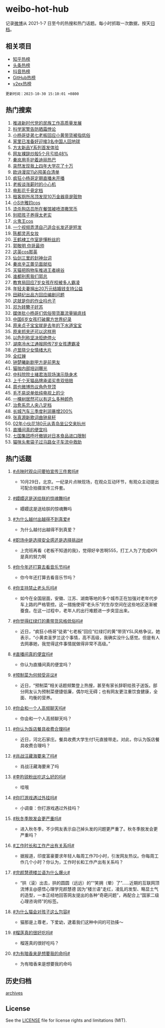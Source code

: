 # weibo-hot-hub

记录[微博](https://www.weibo.com)从 2021-1-7 日至今的热搜和热门话题。每小时抓取一次数据，按天[归档](archives)。

## 相关项目

- [知乎热榜](https://github.com/lonnyzhang423/zhihu-hot-hub)
- [头条热榜](https://github.com/lonnyzhang423/toutiao-hot-hub)
- [抖音热榜](https://github.com/lonnyzhang423/douyin-hot-hub)
- [GitHub热榜](https://github.com/lonnyzhang423/github-hot-hub)
- [v2ex热榜](https://github.com/lonnyzhang423/v2ex-hot-hub)


`更新时间：2023-10-30 15:10:01 +0800`

## 热门搜索

1. [推进新时代党的民族工作高质量发展](https://m.weibo.cn/search?containerid=100103type%3D1%26t%3D10%26q%3D%23%E6%8E%A8%E8%BF%9B%E6%96%B0%E6%97%B6%E4%BB%A3%E5%85%9A%E7%9A%84%E6%B0%91%E6%97%8F%E5%B7%A5%E4%BD%9C%E9%AB%98%E8%B4%A8%E9%87%8F%E5%8F%91%E5%B1%95%23&stream_entry_id=51&isnewpage=1&extparam=seat%3D1%26q%3D%2523%25E6%258E%25A8%25E8%25BF%259B%25E6%2596%25B0%25E6%2597%25B6%25E4%25BB%25A3%25E5%2585%259A%25E7%259A%2584%25E6%25B0%2591%25E6%2597%258F%25E5%25B7%25A5%25E4%25BD%259C%25E9%25AB%2598%25E8%25B4%25A8%25E9%2587%258F%25E5%258F%2591%25E5%25B1%2595%2523%26cate%3D10103%26pos%3D0%26dgr%3D0%26stream_entry_id%3D51%26c_type%3D51%26filter_type%3Drealtimehot%26display_time%3D1698649799%26pre_seqid%3D1698649799010021763219)
1. [科学家警告防晒霜悖论](https://m.weibo.cn/search?containerid=100103type%3D1%26t%3D10%26q%3D%23%E7%A7%91%E5%AD%A6%E5%AE%B6%E8%AD%A6%E5%91%8A%E9%98%B2%E6%99%92%E9%9C%9C%E6%82%96%E8%AE%BA%23&stream_entry_id=31&isnewpage=1&extparam=seat%3D1%26q%3D%2523%25E7%25A7%2591%25E5%25AD%25A6%25E5%25AE%25B6%25E8%25AD%25A6%25E5%2591%258A%25E9%2598%25B2%25E6%2599%2592%25E9%259C%259C%25E6%2582%2596%25E8%25AE%25BA%2523%26dgr%3D0%26pos%3D0%26stream_entry_id%3D31%26c_type%3D31%26flag%3D1%26band_rank%3D1%26cate%3D5001%26filter_type%3Drealtimehot%26lcate%3D5001%26realpos%3D1%26display_time%3D1698649799%26pre_seqid%3D1698649799010021763219)
1. [小杨哥徒弟七老板回应小黄带货被指低俗](https://m.weibo.cn/search?containerid=100103type%3D1%26t%3D10%26q%3D%23%E5%B0%8F%E6%9D%A8%E5%93%A5%E5%BE%92%E5%BC%9F%E4%B8%83%E8%80%81%E6%9D%BF%E5%9B%9E%E5%BA%94%E5%B0%8F%E9%BB%84%E5%B8%A6%E8%B4%A7%E8%A2%AB%E6%8C%87%E4%BD%8E%E4%BF%97%23&stream_entry_id=31&isnewpage=1&extparam=seat%3D1%26q%3D%2523%25E5%25B0%258F%25E6%259D%25A8%25E5%2593%25A5%25E5%25BE%2592%25E5%25BC%259F%25E4%25B8%2583%25E8%2580%2581%25E6%259D%25BF%25E5%259B%259E%25E5%25BA%2594%25E5%25B0%258F%25E9%25BB%2584%25E5%25B8%25A6%25E8%25B4%25A7%25E8%25A2%25AB%25E6%258C%2587%25E4%25BD%258E%25E4%25BF%2597%2523%26dgr%3D0%26pos%3D1%26stream_entry_id%3D31%26c_type%3D31%26flag%3D2%26band_rank%3D2%26cate%3D5001%26filter_type%3Drealtimehot%26lcate%3D5001%26realpos%3D2%26display_time%3D1698649799%26pre_seqid%3D1698649799010021763219)
1. [家里已准备好迎接3名中国人回地球](https://m.weibo.cn/search?containerid=100103type%3D1%26t%3D10%26q%3D%23%E5%AE%B6%E9%87%8C%E5%B7%B2%E5%87%86%E5%A4%87%E5%A5%BD%E8%BF%8E%E6%8E%A53%E5%90%8D%E4%B8%AD%E5%9B%BD%E4%BA%BA%E5%9B%9E%E5%9C%B0%E7%90%83%23&stream_entry_id=31&isnewpage=1&extparam=seat%3D1%26q%3D%2523%25E5%25AE%25B6%25E9%2587%258C%25E5%25B7%25B2%25E5%2587%2586%25E5%25A4%2587%25E5%25A5%25BD%25E8%25BF%258E%25E6%258E%25A53%25E5%2590%258D%25E4%25B8%25AD%25E5%259B%25BD%25E4%25BA%25BA%25E5%259B%259E%25E5%259C%25B0%25E7%2590%2583%2523%26dgr%3D0%26pos%3D2%26stream_entry_id%3D31%26c_type%3D31%26flag%3D0%26band_rank%3D3%26cate%3D5001%26filter_type%3Drealtimehot%26lcate%3D5001%26realpos%3D3%26display_time%3D1698649799%26pre_seqid%3D1698649799010021763219)
1. [方太新品Y系列首发体验](https://m.weibo.cn/search?containerid=100103type%3D1%26t%3D10%26q%3D%23%E6%96%B9%E5%A4%AA%E6%96%B0%E5%93%81Y%E7%B3%BB%E5%88%97%E9%A6%96%E5%8F%91%E4%BD%93%E9%AA%8C%23&stream_entry_id=31&isnewpage=1&extparam=seat%3D1%26q%3D%2523%25E6%2596%25B9%25E5%25A4%25AA%25E6%2596%25B0%25E5%2593%2581Y%25E7%25B3%25BB%25E5%2588%2597%25E9%25A6%2596%25E5%258F%2591%25E4%25BD%2593%25E9%25AA%258C%2523%26topic_ad%3D1%26pos%3D3%26adid%3D209716%26stream_entry_id%3D31%26c_type%3D31%26band_rank%3D4%26cate%3D5001%26filter_type%3Drealtimehot%26lcate%3D5001%26dgr%3D0%26is_ad_pos%3D1%26display_time%3D1698649799%26pre_seqid%3D1698649799010021763219)
1. [网友裸辞炒股5个月亏损48%](https://m.weibo.cn/search?containerid=100103type%3D1%26t%3D10%26q%3D%23%E7%BD%91%E5%8F%8B%E8%A3%B8%E8%BE%9E%E7%82%92%E8%82%A15%E4%B8%AA%E6%9C%88%E4%BA%8F%E6%8D%9F48%25%23&stream_entry_id=31&isnewpage=1&extparam=seat%3D1%26q%3D%2523%25E7%25BD%2591%25E5%258F%258B%25E8%25A3%25B8%25E8%25BE%259E%25E7%2582%2592%25E8%2582%25A15%25E4%25B8%25AA%25E6%259C%2588%25E4%25BA%258F%25E6%258D%259F48%2525%2523%26dgr%3D0%26pos%3D4%26stream_entry_id%3D31%26c_type%3D31%26flag%3D1%26band_rank%3D4%26cate%3D5001%26filter_type%3Drealtimehot%26lcate%3D5001%26realpos%3D4%26display_time%3D1698649799%26pre_seqid%3D1698649799010021763219)
1. [秦岚用手护着迪丽热巴](https://m.weibo.cn/search?containerid=100103type%3D1%26t%3D10%26q%3D%23%E7%A7%A6%E5%B2%9A%E7%94%A8%E6%89%8B%E6%8A%A4%E7%9D%80%E8%BF%AA%E4%B8%BD%E7%83%AD%E5%B7%B4%23&stream_entry_id=31&isnewpage=1&extparam=seat%3D1%26q%3D%2523%25E7%25A7%25A6%25E5%25B2%259A%25E7%2594%25A8%25E6%2589%258B%25E6%258A%25A4%25E7%259D%2580%25E8%25BF%25AA%25E4%25B8%25BD%25E7%2583%25AD%25E5%25B7%25B4%2523%26dgr%3D0%26pos%3D5%26stream_entry_id%3D31%26c_type%3D31%26flag%3D1%26band_rank%3D5%26cate%3D5001%26filter_type%3Drealtimehot%26lcate%3D5001%26realpos%3D5%26display_time%3D1698649799%26pre_seqid%3D1698649799010021763219)
1. [突然发现我上四年大学花了十万](https://m.weibo.cn/search?containerid=100103type%3D1%26t%3D10%26q%3D%23%E7%AA%81%E7%84%B6%E5%8F%91%E7%8E%B0%E6%88%91%E4%B8%8A%E5%9B%9B%E5%B9%B4%E5%A4%A7%E5%AD%A6%E8%8A%B1%E4%BA%86%E5%8D%81%E4%B8%87%23&stream_entry_id=31&isnewpage=1&extparam=seat%3D1%26q%3D%2523%25E7%25AA%2581%25E7%2584%25B6%25E5%258F%2591%25E7%258E%25B0%25E6%2588%2591%25E4%25B8%258A%25E5%259B%259B%25E5%25B9%25B4%25E5%25A4%25A7%25E5%25AD%25A6%25E8%258A%25B1%25E4%25BA%2586%25E5%258D%2581%25E4%25B8%2587%2523%26dgr%3D0%26pos%3D6%26stream_entry_id%3D31%26c_type%3D31%26flag%3D1%26band_rank%3D6%26cate%3D5001%26filter_type%3Drealtimehot%26lcate%3D5001%26realpos%3D6%26display_time%3D1698649799%26pre_seqid%3D1698649799010021763219)
1. [欧诗漫双11必囤美白清单](https://m.weibo.cn/search?containerid=100103type%3D1%26t%3D10%26q%3D%23%E6%AC%A7%E8%AF%97%E6%BC%AB%E5%8F%8C11%E5%BF%85%E5%9B%A4%E7%BE%8E%E7%99%BD%E6%B8%85%E5%8D%95%23&stream_entry_id=31&isnewpage=1&extparam=seat%3D1%26q%3D%2523%25E6%25AC%25A7%25E8%25AF%2597%25E6%25BC%25AB%25E5%258F%258C11%25E5%25BF%2585%25E5%259B%25A4%25E7%25BE%258E%25E7%2599%25BD%25E6%25B8%2585%25E5%258D%2595%2523%26topic_ad%3D1%26pos%3D7%26adid%3D209692%26stream_entry_id%3D31%26c_type%3D31%26band_rank%3D7%26cate%3D5001%26filter_type%3Drealtimehot%26lcate%3D5001%26dgr%3D0%26is_ad_pos%3D1%26display_time%3D1698649799%26pre_seqid%3D1698649799010021763219)
1. [疯狂小杨哥定期直播未开播](https://m.weibo.cn/search?containerid=100103type%3D1%26t%3D10%26q%3D%23%E7%96%AF%E7%8B%82%E5%B0%8F%E6%9D%A8%E5%93%A5%E5%AE%9A%E6%9C%9F%E7%9B%B4%E6%92%AD%E6%9C%AA%E5%BC%80%E6%92%AD%23&stream_entry_id=31&isnewpage=1&extparam=seat%3D1%26q%3D%2523%25E7%2596%25AF%25E7%258B%2582%25E5%25B0%258F%25E6%259D%25A8%25E5%2593%25A5%25E5%25AE%259A%25E6%259C%259F%25E7%259B%25B4%25E6%2592%25AD%25E6%259C%25AA%25E5%25BC%2580%25E6%2592%25AD%2523%26dgr%3D0%26pos%3D8%26stream_entry_id%3D31%26c_type%3D31%26flag%3D1%26band_rank%3D7%26cate%3D5001%26filter_type%3Drealtimehot%26lcate%3D5001%26realpos%3D7%26display_time%3D1698649799%26pre_seqid%3D1698649799010021763219)
1. [老板谈涨薪时的小心机](https://m.weibo.cn/search?containerid=100103type%3D1%26t%3D10%26q%3D%23%E8%80%81%E6%9D%BF%E8%B0%88%E6%B6%A8%E8%96%AA%E6%97%B6%E7%9A%84%E5%B0%8F%E5%BF%83%E6%9C%BA%23&stream_entry_id=31&isnewpage=1&extparam=seat%3D1%26q%3D%2523%25E8%2580%2581%25E6%259D%25BF%25E8%25B0%2588%25E6%25B6%25A8%25E8%2596%25AA%25E6%2597%25B6%25E7%259A%2584%25E5%25B0%258F%25E5%25BF%2583%25E6%259C%25BA%2523%26dgr%3D0%26pos%3D9%26stream_entry_id%3D31%26c_type%3D31%26flag%3D1%26band_rank%3D8%26cate%3D5001%26filter_type%3Drealtimehot%26lcate%3D5001%26realpos%3D8%26display_time%3D1698649799%26pre_seqid%3D1698649799010021763219)
1. [电影花千骨定档](https://m.weibo.cn/search?containerid=100103type%3D1%26t%3D10%26q%3D%23%E7%94%B5%E5%BD%B1%E8%8A%B1%E5%8D%83%E9%AA%A8%E5%AE%9A%E6%A1%A3%23&stream_entry_id=31&isnewpage=1&extparam=seat%3D1%26q%3D%2523%25E7%2594%25B5%25E5%25BD%25B1%25E8%258A%25B1%25E5%258D%2583%25E9%25AA%25A8%25E5%25AE%259A%25E6%25A1%25A3%2523%26dgr%3D0%26pos%3D10%26stream_entry_id%3D31%26c_type%3D31%26flag%3D2%26band_rank%3D9%26cate%3D5001%26filter_type%3Drealtimehot%26lcate%3D5001%26realpos%3D9%26display_time%3D1698649799%26pre_seqid%3D1698649799010021763219)
1. [租客厕所吊顶发现10万金器竟是赃物](https://m.weibo.cn/search?containerid=100103type%3D1%26t%3D10%26q%3D%23%E7%A7%9F%E5%AE%A2%E5%8E%95%E6%89%80%E5%90%8A%E9%A1%B6%E5%8F%91%E7%8E%B010%E4%B8%87%E9%87%91%E5%99%A8%E7%AB%9F%E6%98%AF%E8%B5%83%E7%89%A9%23&stream_entry_id=31&isnewpage=1&extparam=seat%3D1%26q%3D%2523%25E7%25A7%259F%25E5%25AE%25A2%25E5%258E%2595%25E6%2589%2580%25E5%2590%258A%25E9%25A1%25B6%25E5%258F%2591%25E7%258E%25B010%25E4%25B8%2587%25E9%2587%2591%25E5%2599%25A8%25E7%25AB%259F%25E6%2598%25AF%25E8%25B5%2583%25E7%2589%25A9%2523%26dgr%3D0%26pos%3D11%26stream_entry_id%3D31%26c_type%3D31%26flag%3D0%26band_rank%3D10%26cate%3D5001%26filter_type%3Drealtimehot%26lcate%3D5001%26realpos%3D10%26display_time%3D1698649799%26pre_seqid%3D1698649799010021763219)
1. [小S许雅钧cos](https://m.weibo.cn/search?containerid=100103type%3D1%26t%3D10%26q%3D%E5%B0%8FS%E8%AE%B8%E9%9B%85%E9%92%A7cos&stream_entry_id=31&isnewpage=1&extparam=seat%3D1%26q%3D%25E5%25B0%258FS%25E8%25AE%25B8%25E9%259B%2585%25E9%2592%25A7cos%26dgr%3D0%26pos%3D12%26stream_entry_id%3D31%26c_type%3D31%26flag%3D1%26band_rank%3D11%26cate%3D5001%26filter_type%3Drealtimehot%26lcate%3D5001%26realpos%3D11%26display_time%3D1698649799%26pre_seqid%3D1698649799010021763219)
1. [烫杀狗店员所在餐馆被喷漆撒冥币](https://m.weibo.cn/search?containerid=100103type%3D1%26t%3D10%26q%3D%23%E7%83%AB%E6%9D%80%E7%8B%97%E5%BA%97%E5%91%98%E6%89%80%E5%9C%A8%E9%A4%90%E9%A6%86%E8%A2%AB%E5%96%B7%E6%BC%86%E6%92%92%E5%86%A5%E5%B8%81%23&stream_entry_id=31&isnewpage=1&extparam=seat%3D1%26q%3D%2523%25E7%2583%25AB%25E6%259D%2580%25E7%258B%2597%25E5%25BA%2597%25E5%2591%2598%25E6%2589%2580%25E5%259C%25A8%25E9%25A4%2590%25E9%25A6%2586%25E8%25A2%25AB%25E5%2596%25B7%25E6%25BC%2586%25E6%2592%2592%25E5%2586%25A5%25E5%25B8%2581%2523%26dgr%3D0%26pos%3D13%26stream_entry_id%3D31%26c_type%3D31%26flag%3D1%26band_rank%3D12%26cate%3D5001%26filter_type%3Drealtimehot%26lcate%3D5001%26realpos%3D12%26display_time%3D1698649799%26pre_seqid%3D1698649799010021763219)
1. [别把孩子养得太老实](https://m.weibo.cn/search?containerid=100103type%3D1%26t%3D10%26q%3D%E5%88%AB%E6%8A%8A%E5%AD%A9%E5%AD%90%E5%85%BB%E5%BE%97%E5%A4%AA%E8%80%81%E5%AE%9E&stream_entry_id=31&isnewpage=1&extparam=seat%3D1%26q%3D%25E5%2588%25AB%25E6%258A%258A%25E5%25AD%25A9%25E5%25AD%2590%25E5%2585%25BB%25E5%25BE%2597%25E5%25A4%25AA%25E8%2580%2581%25E5%25AE%259E%26dgr%3D0%26pos%3D14%26stream_entry_id%3D31%26c_type%3D31%26flag%3D0%26band_rank%3D13%26cate%3D5001%26filter_type%3Drealtimehot%26lcate%3D5001%26realpos%3D13%26display_time%3D1698649799%26pre_seqid%3D1698649799010021763219)
1. [火鬼王cos](https://m.weibo.cn/search?containerid=100103type%3D1%26t%3D10%26q%3D%23%E7%81%AB%E9%AC%BC%E7%8E%8Bcos%23&stream_entry_id=31&isnewpage=1&extparam=seat%3D1%26q%3D%2523%25E7%2581%25AB%25E9%25AC%25BC%25E7%258E%258Bcos%2523%26dgr%3D0%26pos%3D15%26stream_entry_id%3D31%26c_type%3D31%26flag%3D1%26band_rank%3D14%26cate%3D5001%26filter_type%3Drealtimehot%26lcate%3D5001%26realpos%3D14%26display_time%3D1698649799%26pre_seqid%3D1698649799010021763219)
1. [一个视频弄清自己适合长发还是短发](https://m.weibo.cn/search?containerid=100103type%3D1%26t%3D10%26q%3D%E4%B8%80%E4%B8%AA%E8%A7%86%E9%A2%91%E5%BC%84%E6%B8%85%E8%87%AA%E5%B7%B1%E9%80%82%E5%90%88%E9%95%BF%E5%8F%91%E8%BF%98%E6%98%AF%E7%9F%AD%E5%8F%91&stream_entry_id=31&isnewpage=1&extparam=seat%3D1%26q%3D%25E4%25B8%2580%25E4%25B8%25AA%25E8%25A7%2586%25E9%25A2%2591%25E5%25BC%2584%25E6%25B8%2585%25E8%2587%25AA%25E5%25B7%25B1%25E9%2580%2582%25E5%2590%2588%25E9%2595%25BF%25E5%258F%2591%25E8%25BF%2598%25E6%2598%25AF%25E7%259F%25AD%25E5%258F%2591%26dgr%3D0%26pos%3D16%26stream_entry_id%3D31%26c_type%3D31%26flag%3D1%26band_rank%3D15%26cate%3D5001%26filter_type%3Drealtimehot%26lcate%3D5001%26realpos%3D15%26display_time%3D1698649799%26pre_seqid%3D1698649799010021763219)
1. [陈都灵恶女妆](https://m.weibo.cn/search?containerid=100103type%3D1%26t%3D10%26q%3D%23%E9%99%88%E9%83%BD%E7%81%B5%E6%81%B6%E5%A5%B3%E5%A6%86%23&stream_entry_id=31&isnewpage=1&extparam=seat%3D1%26q%3D%2523%25E9%2599%2588%25E9%2583%25BD%25E7%2581%25B5%25E6%2581%25B6%25E5%25A5%25B3%25E5%25A6%2586%2523%26dgr%3D0%26pos%3D17%26stream_entry_id%3D31%26c_type%3D31%26flag%3D1%26band_rank%3D16%26cate%3D5001%26filter_type%3Drealtimehot%26lcate%3D5001%26realpos%3D16%26display_time%3D1698649799%26pre_seqid%3D1698649799010021763219)
1. [王鹤棣工作室是懂粉丝的](https://m.weibo.cn/search?containerid=100103type%3D1%26t%3D10%26q%3D%23%E7%8E%8B%E9%B9%A4%E6%A3%A3%E5%B7%A5%E4%BD%9C%E5%AE%A4%E6%98%AF%E6%87%82%E7%B2%89%E4%B8%9D%E7%9A%84%23&stream_entry_id=31&isnewpage=1&extparam=seat%3D1%26q%3D%2523%25E7%258E%258B%25E9%25B9%25A4%25E6%25A3%25A3%25E5%25B7%25A5%25E4%25BD%259C%25E5%25AE%25A4%25E6%2598%25AF%25E6%2587%2582%25E7%25B2%2589%25E4%25B8%259D%25E7%259A%2584%2523%26dgr%3D0%26pos%3D18%26stream_entry_id%3D31%26c_type%3D31%26flag%3D1%26band_rank%3D17%26cate%3D5001%26filter_type%3Drealtimehot%26lcate%3D5001%26realpos%3D17%26display_time%3D1698649799%26pre_seqid%3D1698649799010021763219)
1. [郭敬明 你哥最帅](https://m.weibo.cn/search?containerid=100103type%3D1%26t%3D10%26q%3D%E9%83%AD%E6%95%AC%E6%98%8E+%E4%BD%A0%E5%93%A5%E6%9C%80%E5%B8%85&stream_entry_id=31&isnewpage=1&extparam=seat%3D1%26q%3D%25E9%2583%25AD%25E6%2595%25AC%25E6%2598%258E%2520%25E4%25BD%25A0%25E5%2593%25A5%25E6%259C%2580%25E5%25B8%2585%26dgr%3D0%26pos%3D19%26stream_entry_id%3D31%26c_type%3D31%26flag%3D1%26band_rank%3D18%26cate%3D5001%26filter_type%3Drealtimehot%26lcate%3D5001%26realpos%3D18%26display_time%3D1698649799%26pre_seqid%3D1698649799010021763219)
1. [这英cos那英](https://m.weibo.cn/search?containerid=100103type%3D1%26t%3D10%26q%3D%23%E8%BF%99%E8%8B%B1cos%E9%82%A3%E8%8B%B1%23&stream_entry_id=31&isnewpage=1&extparam=seat%3D1%26q%3D%2523%25E8%25BF%2599%25E8%258B%25B1cos%25E9%2582%25A3%25E8%258B%25B1%2523%26dgr%3D0%26pos%3D20%26stream_entry_id%3D31%26c_type%3D31%26flag%3D0%26band_rank%3D19%26cate%3D5001%26filter_type%3Drealtimehot%26lcate%3D5001%26realpos%3D19%26display_time%3D1698649799%26pre_seqid%3D1698649799010021763219)
1. [仙剑三里的封神台词](https://m.weibo.cn/search?containerid=100103type%3D1%26t%3D10%26q%3D%E4%BB%99%E5%89%91%E4%B8%89%E9%87%8C%E7%9A%84%E5%B0%81%E7%A5%9E%E5%8F%B0%E8%AF%8D&stream_entry_id=31&isnewpage=1&extparam=seat%3D1%26q%3D%25E4%25BB%2599%25E5%2589%2591%25E4%25B8%2589%25E9%2587%258C%25E7%259A%2584%25E5%25B0%2581%25E7%25A5%259E%25E5%258F%25B0%25E8%25AF%258D%26dgr%3D0%26pos%3D21%26stream_entry_id%3D31%26c_type%3D31%26flag%3D1%26band_rank%3D20%26cate%3D5001%26filter_type%3Drealtimehot%26lcate%3D5001%26realpos%3D20%26display_time%3D1698649799%26pre_seqid%3D1698649799010021763219)
1. [秦岚辛芷蕾见面就掐](https://m.weibo.cn/search?containerid=100103type%3D1%26t%3D10%26q%3D%23%E7%A7%A6%E5%B2%9A%E8%BE%9B%E8%8A%B7%E8%95%BE%E8%A7%81%E9%9D%A2%E5%B0%B1%E6%8E%90%23&stream_entry_id=31&isnewpage=1&extparam=seat%3D1%26q%3D%2523%25E7%25A7%25A6%25E5%25B2%259A%25E8%25BE%259B%25E8%258A%25B7%25E8%2595%25BE%25E8%25A7%2581%25E9%259D%25A2%25E5%25B0%25B1%25E6%258E%2590%2523%26dgr%3D0%26pos%3D22%26stream_entry_id%3D31%26c_type%3D31%26flag%3D1%26band_rank%3D21%26cate%3D5001%26filter_type%3Drealtimehot%26lcate%3D5001%26realpos%3D21%26display_time%3D1698649799%26pre_seqid%3D1698649799010021763219)
1. [天猫把购物车推进王者峡谷](https://m.weibo.cn/search?containerid=100103type%3D1%26t%3D10%26q%3D%23%E5%A4%A9%E7%8C%AB%E6%8A%8A%E8%B4%AD%E7%89%A9%E8%BD%A6%E6%8E%A8%E8%BF%9B%E7%8E%8B%E8%80%85%E5%B3%A1%E8%B0%B7%23&stream_entry_id=31&isnewpage=1&extparam=seat%3D1%26q%3D%2523%25E5%25A4%25A9%25E7%258C%25AB%25E6%258A%258A%25E8%25B4%25AD%25E7%2589%25A9%25E8%25BD%25A6%25E6%258E%25A8%25E8%25BF%259B%25E7%258E%258B%25E8%2580%2585%25E5%25B3%25A1%25E8%25B0%25B7%2523%26dgr%3D0%26pos%3D23%26adid%3D209725%26stream_entry_id%3D31%26c_type%3D31%26flag%3D0%26band_rank%3D22%26cate%3D5001%26filter_type%3Drealtimehot%26lcate%3D5001%26realpos%3D22%26display_time%3D1698649799%26pre_seqid%3D1698649799010021763219)
1. [谁都别惹我们郭总](https://m.weibo.cn/search?containerid=100103type%3D1%26t%3D10%26q%3D%23%E8%B0%81%E9%83%BD%E5%88%AB%E6%83%B9%E6%88%91%E4%BB%AC%E9%83%AD%E6%80%BB%23&stream_entry_id=31&isnewpage=1&extparam=seat%3D1%26q%3D%2523%25E8%25B0%2581%25E9%2583%25BD%25E5%2588%25AB%25E6%2583%25B9%25E6%2588%2591%25E4%25BB%25AC%25E9%2583%25AD%25E6%2580%25BB%2523%26dgr%3D0%26pos%3D24%26stream_entry_id%3D31%26c_type%3D31%26flag%3D1%26band_rank%3D23%26cate%3D5001%26filter_type%3Drealtimehot%26lcate%3D5001%26realpos%3D23%26display_time%3D1698649799%26pre_seqid%3D1698649799010021763219)
1. [教育局回应7岁女孩在校被多人霸凌](https://m.weibo.cn/search?containerid=100103type%3D1%26t%3D10%26q%3D%23%E6%95%99%E8%82%B2%E5%B1%80%E5%9B%9E%E5%BA%947%E5%B2%81%E5%A5%B3%E5%AD%A9%E5%9C%A8%E6%A0%A1%E8%A2%AB%E5%A4%9A%E4%BA%BA%E9%9C%B8%E5%87%8C%23&stream_entry_id=31&isnewpage=1&extparam=seat%3D1%26q%3D%2523%25E6%2595%2599%25E8%2582%25B2%25E5%25B1%2580%25E5%259B%259E%25E5%25BA%25947%25E5%25B2%2581%25E5%25A5%25B3%25E5%25AD%25A9%25E5%259C%25A8%25E6%25A0%25A1%25E8%25A2%25AB%25E5%25A4%259A%25E4%25BA%25BA%25E9%259C%25B8%25E5%2587%258C%2523%26dgr%3D0%26pos%3D25%26stream_entry_id%3D31%26c_type%3D31%26flag%3D0%26band_rank%3D24%26cate%3D5001%26filter_type%3Drealtimehot%26lcate%3D5001%26realpos%3D24%26display_time%3D1698649799%26pre_seqid%3D1698649799010021763219)
1. [年轻夫妻捐出20万元结婚钱支持公益](https://m.weibo.cn/search?containerid=100103type%3D1%26t%3D10%26q%3D%E5%B9%B4%E8%BD%BB%E5%A4%AB%E5%A6%BB%E6%8D%90%E5%87%BA20%E4%B8%87%E5%85%83%E7%BB%93%E5%A9%9A%E9%92%B1%E6%94%AF%E6%8C%81%E5%85%AC%E7%9B%8A&stream_entry_id=31&isnewpage=1&extparam=seat%3D1%26q%3D%25E5%25B9%25B4%25E8%25BD%25BB%25E5%25A4%25AB%25E5%25A6%25BB%25E6%258D%2590%25E5%2587%25BA20%25E4%25B8%2587%25E5%2585%2583%25E7%25BB%2593%25E5%25A9%259A%25E9%2592%25B1%25E6%2594%25AF%25E6%258C%2581%25E5%2585%25AC%25E7%259B%258A%26dgr%3D0%26pos%3D26%26stream_entry_id%3D31%26c_type%3D31%26flag%3D32768%26band_rank%3D25%26cate%3D5001%26filter_type%3Drealtimehot%26lcate%3D5001%26realpos%3D25%26display_time%3D1698649799%26pre_seqid%3D1698649799010021763219)
1. [田耕纪出品方回应编剧问题](https://m.weibo.cn/search?containerid=100103type%3D1%26t%3D10%26q%3D%23%E7%94%B0%E8%80%95%E7%BA%AA%E5%87%BA%E5%93%81%E6%96%B9%E5%9B%9E%E5%BA%94%E7%BC%96%E5%89%A7%E9%97%AE%E9%A2%98%23&stream_entry_id=31&isnewpage=1&extparam=seat%3D1%26q%3D%2523%25E7%2594%25B0%25E8%2580%2595%25E7%25BA%25AA%25E5%2587%25BA%25E5%2593%2581%25E6%2596%25B9%25E5%259B%259E%25E5%25BA%2594%25E7%25BC%2596%25E5%2589%25A7%25E9%2597%25AE%25E9%25A2%2598%2523%26dgr%3D0%26pos%3D27%26stream_entry_id%3D31%26c_type%3D31%26flag%3D1%26band_rank%3D26%26cate%3D5001%26filter_type%3Drealtimehot%26lcate%3D5001%26realpos%3D26%26display_time%3D1698649799%26pre_seqid%3D1698649799010021763219)
1. [这就是你的作业吗也子](https://m.weibo.cn/search?containerid=100103type%3D1%26t%3D10%26q%3D%23%E8%BF%99%E5%B0%B1%E6%98%AF%E4%BD%A0%E7%9A%84%E4%BD%9C%E4%B8%9A%E5%90%97%E4%B9%9F%E5%AD%90%23&stream_entry_id=31&isnewpage=1&extparam=seat%3D1%26q%3D%2523%25E8%25BF%2599%25E5%25B0%25B1%25E6%2598%25AF%25E4%25BD%25A0%25E7%259A%2584%25E4%25BD%259C%25E4%25B8%259A%25E5%2590%2597%25E4%25B9%259F%25E5%25AD%2590%2523%26dgr%3D0%26pos%3D28%26stream_entry_id%3D31%26c_type%3D31%26flag%3D0%26band_rank%3D27%26cate%3D5001%26filter_type%3Drealtimehot%26lcate%3D5001%26realpos%3D27%26display_time%3D1698649799%26pre_seqid%3D1698649799010021763219)
1. [邓为转簪子好苏](https://m.weibo.cn/search?containerid=100103type%3D1%26t%3D10%26q%3D%23%E9%82%93%E4%B8%BA%E8%BD%AC%E7%B0%AA%E5%AD%90%E5%A5%BD%E8%8B%8F%23&stream_entry_id=31&isnewpage=1&extparam=seat%3D1%26q%3D%2523%25E9%2582%2593%25E4%25B8%25BA%25E8%25BD%25AC%25E7%25B0%25AA%25E5%25AD%2590%25E5%25A5%25BD%25E8%258B%258F%2523%26dgr%3D0%26pos%3D29%26stream_entry_id%3D31%26c_type%3D31%26flag%3D0%26band_rank%3D28%26cate%3D5001%26filter_type%3Drealtimehot%26lcate%3D5001%26realpos%3D28%26display_time%3D1698649799%26pre_seqid%3D1698649799010021763219)
1. [媒体批小杨哥们低俗带货赢流量输底线](https://m.weibo.cn/search?containerid=100103type%3D1%26t%3D10%26q%3D%23%E5%AA%92%E4%BD%93%E6%89%B9%E5%B0%8F%E6%9D%A8%E5%93%A5%E4%BB%AC%E4%BD%8E%E4%BF%97%E5%B8%A6%E8%B4%A7%E8%B5%A2%E6%B5%81%E9%87%8F%E8%BE%93%E5%BA%95%E7%BA%BF%23&stream_entry_id=31&isnewpage=1&extparam=seat%3D1%26q%3D%2523%25E5%25AA%2592%25E4%25BD%2593%25E6%2589%25B9%25E5%25B0%258F%25E6%259D%25A8%25E5%2593%25A5%25E4%25BB%25AC%25E4%25BD%258E%25E4%25BF%2597%25E5%25B8%25A6%25E8%25B4%25A7%25E8%25B5%25A2%25E6%25B5%2581%25E9%2587%258F%25E8%25BE%2593%25E5%25BA%2595%25E7%25BA%25BF%2523%26dgr%3D0%26pos%3D30%26stream_entry_id%3D31%26c_type%3D31%26flag%3D0%26band_rank%3D29%26cate%3D5001%26filter_type%3Drealtimehot%26lcate%3D5001%26realpos%3D29%26display_time%3D1698649799%26pre_seqid%3D1698649799010021763219)
1. [中国6岁女孩打破魔方世界纪录](https://m.weibo.cn/search?containerid=100103type%3D1%26t%3D10%26q%3D%23%E4%B8%AD%E5%9B%BD6%E5%B2%81%E5%A5%B3%E5%AD%A9%E6%89%93%E7%A0%B4%E9%AD%94%E6%96%B9%E4%B8%96%E7%95%8C%E7%BA%AA%E5%BD%95%23&stream_entry_id=31&isnewpage=1&extparam=seat%3D1%26q%3D%2523%25E4%25B8%25AD%25E5%259B%25BD6%25E5%25B2%2581%25E5%25A5%25B3%25E5%25AD%25A9%25E6%2589%2593%25E7%25A0%25B4%25E9%25AD%2594%25E6%2596%25B9%25E4%25B8%2596%25E7%2595%258C%25E7%25BA%25AA%25E5%25BD%2595%2523%26dgr%3D0%26pos%3D31%26stream_entry_id%3D31%26c_type%3D31%26flag%3D32768%26band_rank%3D30%26cate%3D5001%26filter_type%3Drealtimehot%26lcate%3D5001%26realpos%3D30%26display_time%3D1698649799%26pre_seqid%3D1698649799010021763219)
1. [原来贞子宝宝就是去年的下水道宝宝](https://m.weibo.cn/search?containerid=100103type%3D1%26t%3D10%26q%3D%E5%8E%9F%E6%9D%A5%E8%B4%9E%E5%AD%90%E5%AE%9D%E5%AE%9D%E5%B0%B1%E6%98%AF%E5%8E%BB%E5%B9%B4%E7%9A%84%E4%B8%8B%E6%B0%B4%E9%81%93%E5%AE%9D%E5%AE%9D&stream_entry_id=31&isnewpage=1&extparam=seat%3D1%26q%3D%25E5%258E%259F%25E6%259D%25A5%25E8%25B4%259E%25E5%25AD%2590%25E5%25AE%259D%25E5%25AE%259D%25E5%25B0%25B1%25E6%2598%25AF%25E5%258E%25BB%25E5%25B9%25B4%25E7%259A%2584%25E4%25B8%258B%25E6%25B0%25B4%25E9%2581%2593%25E5%25AE%259D%25E5%25AE%259D%26dgr%3D0%26pos%3D32%26stream_entry_id%3D31%26c_type%3D31%26flag%3D1%26band_rank%3D31%26cate%3D5001%26filter_type%3Drealtimehot%26lcate%3D5001%26realpos%3D31%26display_time%3D1698649799%26pre_seqid%3D1698649799010021763219)
1. [原来抓夹还可以这样用](https://m.weibo.cn/search?containerid=100103type%3D1%26t%3D10%26q%3D%E5%8E%9F%E6%9D%A5%E6%8A%93%E5%A4%B9%E8%BF%98%E5%8F%AF%E4%BB%A5%E8%BF%99%E6%A0%B7%E7%94%A8&stream_entry_id=31&isnewpage=1&extparam=seat%3D1%26q%3D%25E5%258E%259F%25E6%259D%25A5%25E6%258A%2593%25E5%25A4%25B9%25E8%25BF%2598%25E5%258F%25AF%25E4%25BB%25A5%25E8%25BF%2599%25E6%25A0%25B7%25E7%2594%25A8%26dgr%3D0%26pos%3D33%26stream_entry_id%3D31%26c_type%3D31%26flag%3D0%26band_rank%3D32%26cate%3D5001%26filter_type%3Drealtimehot%26lcate%3D5001%26realpos%3D32%26display_time%3D1698649799%26pre_seqid%3D1698649799010021763219)
1. [以色列称坚决拒绝停火](https://m.weibo.cn/search?containerid=100103type%3D1%26t%3D10%26q%3D%23%E4%BB%A5%E8%89%B2%E5%88%97%E7%A7%B0%E5%9D%9A%E5%86%B3%E6%8B%92%E7%BB%9D%E5%81%9C%E7%81%AB%23&stream_entry_id=31&isnewpage=1&extparam=seat%3D1%26q%3D%2523%25E4%25BB%25A5%25E8%2589%25B2%25E5%2588%2597%25E7%25A7%25B0%25E5%259D%259A%25E5%2586%25B3%25E6%258B%2592%25E7%25BB%259D%25E5%2581%259C%25E7%2581%25AB%2523%26dgr%3D0%26pos%3D34%26stream_entry_id%3D31%26c_type%3D31%26flag%3D0%26band_rank%3D33%26cate%3D5001%26filter_type%3Drealtimehot%26lcate%3D5001%26realpos%3D33%26display_time%3D1698649799%26pre_seqid%3D1698649799010021763219)
1. [湖南冷水江通报网传7岁女孩遭霸凌](https://m.weibo.cn/search?containerid=100103type%3D1%26t%3D10%26q%3D%23%E6%B9%96%E5%8D%97%E5%86%B7%E6%B0%B4%E6%B1%9F%E9%80%9A%E6%8A%A5%E7%BD%91%E4%BC%A07%E5%B2%81%E5%A5%B3%E5%AD%A9%E9%81%AD%E9%9C%B8%E5%87%8C%23&stream_entry_id=31&isnewpage=1&extparam=seat%3D1%26q%3D%2523%25E6%25B9%2596%25E5%258D%2597%25E5%2586%25B7%25E6%25B0%25B4%25E6%25B1%259F%25E9%2580%259A%25E6%258A%25A5%25E7%25BD%2591%25E4%25BC%25A07%25E5%25B2%2581%25E5%25A5%25B3%25E5%25AD%25A9%25E9%2581%25AD%25E9%259C%25B8%25E5%2587%258C%2523%26dgr%3D0%26pos%3D35%26stream_entry_id%3D31%26c_type%3D31%26flag%3D0%26band_rank%3D34%26cate%3D5001%26filter_type%3Drealtimehot%26lcate%3D5001%26realpos%3D34%26display_time%3D1698649799%26pre_seqid%3D1698649799010021763219)
1. [卢昱晓少女情绪大片](https://m.weibo.cn/search?containerid=100103type%3D1%26t%3D10%26q%3D%E5%8D%A2%E6%98%B1%E6%99%93%E5%B0%91%E5%A5%B3%E6%83%85%E7%BB%AA%E5%A4%A7%E7%89%87&stream_entry_id=31&isnewpage=1&extparam=seat%3D1%26q%3D%25E5%258D%25A2%25E6%2598%25B1%25E6%2599%2593%25E5%25B0%2591%25E5%25A5%25B3%25E6%2583%2585%25E7%25BB%25AA%25E5%25A4%25A7%25E7%2589%2587%26dgr%3D0%26pos%3D36%26stream_entry_id%3D31%26c_type%3D31%26flag%3D1%26band_rank%3D35%26cate%3D5001%26filter_type%3Drealtimehot%26lcate%3D5001%26realpos%3D35%26display_time%3D1698649799%26pre_seqid%3D1698649799010021763219)
1. [全红婵](https://m.weibo.cn/search?containerid=100103type%3D1%26t%3D10%26q%3D%E5%85%A8%E7%BA%A2%E5%A9%B5&stream_entry_id=31&isnewpage=1&extparam=seat%3D1%26q%3D%25E5%2585%25A8%25E7%25BA%25A2%25E5%25A9%25B5%26dgr%3D0%26pos%3D37%26stream_entry_id%3D31%26c_type%3D31%26flag%3D0%26band_rank%3D36%26cate%3D5001%26filter_type%3Drealtimehot%26lcate%3D5001%26realpos%3D36%26display_time%3D1698649799%26pre_seqid%3D1698649799010021763219)
1. [钟楚曦新剧甲方是前男友](https://m.weibo.cn/search?containerid=100103type%3D1%26t%3D10%26q%3D%23%E9%92%9F%E6%A5%9A%E6%9B%A6%E6%96%B0%E5%89%A7%E7%94%B2%E6%96%B9%E6%98%AF%E5%89%8D%E7%94%B7%E5%8F%8B%23&stream_entry_id=31&isnewpage=1&extparam=seat%3D1%26q%3D%2523%25E9%2592%259F%25E6%25A5%259A%25E6%259B%25A6%25E6%2596%25B0%25E5%2589%25A7%25E7%2594%25B2%25E6%2596%25B9%25E6%2598%25AF%25E5%2589%258D%25E7%2594%25B7%25E5%258F%258B%2523%26dgr%3D0%26pos%3D38%26stream_entry_id%3D31%26c_type%3D31%26flag%3D1%26band_rank%3D37%26cate%3D5001%26filter_type%3Drealtimehot%26lcate%3D5001%26realpos%3D37%26display_time%3D1698649799%26pre_seqid%3D1698649799010021763219)
1. [猫咖内部培训曝光](https://m.weibo.cn/search?containerid=100103type%3D1%26t%3D10%26q%3D%23%E7%8C%AB%E5%92%96%E5%86%85%E9%83%A8%E5%9F%B9%E8%AE%AD%E6%9B%9D%E5%85%89%23&stream_entry_id=31&isnewpage=1&extparam=seat%3D1%26q%3D%2523%25E7%258C%25AB%25E5%2592%2596%25E5%2586%2585%25E9%2583%25A8%25E5%259F%25B9%25E8%25AE%25AD%25E6%259B%259D%25E5%2585%2589%2523%26dgr%3D0%26pos%3D39%26stream_entry_id%3D31%26c_type%3D31%26flag%3D0%26band_rank%3D38%26cate%3D5001%26filter_type%3Drealtimehot%26lcate%3D5001%26realpos%3D38%26display_time%3D1698649799%26pre_seqid%3D1698649799010021763219)
1. [中科院院士褚君浩现场演示隐身术](https://m.weibo.cn/search?containerid=100103type%3D1%26t%3D10%26q%3D%23%E4%B8%AD%E7%A7%91%E9%99%A2%E9%99%A2%E5%A3%AB%E8%A4%9A%E5%90%9B%E6%B5%A9%E7%8E%B0%E5%9C%BA%E6%BC%94%E7%A4%BA%E9%9A%90%E8%BA%AB%E6%9C%AF%23&stream_entry_id=31&isnewpage=1&extparam=seat%3D1%26q%3D%2523%25E4%25B8%25AD%25E7%25A7%2591%25E9%2599%25A2%25E9%2599%25A2%25E5%25A3%25AB%25E8%25A4%259A%25E5%2590%259B%25E6%25B5%25A9%25E7%258E%25B0%25E5%259C%25BA%25E6%25BC%2594%25E7%25A4%25BA%25E9%259A%2590%25E8%25BA%25AB%25E6%259C%25AF%2523%26dgr%3D0%26pos%3D40%26stream_entry_id%3D31%26c_type%3D31%26flag%3D32768%26band_rank%3D39%26cate%3D5001%26filter_type%3Drealtimehot%26lcate%3D5001%26realpos%3D39%26display_time%3D1698649799%26pre_seqid%3D1698649799010021763219)
1. [上千个天猫品牌承诺买贵双倍赔](https://m.weibo.cn/search?containerid=100103type%3D1%26t%3D10%26q%3D%23%E4%B8%8A%E5%8D%83%E4%B8%AA%E5%A4%A9%E7%8C%AB%E5%93%81%E7%89%8C%E6%89%BF%E8%AF%BA%E4%B9%B0%E8%B4%B5%E5%8F%8C%E5%80%8D%E8%B5%94%23&stream_entry_id=31&isnewpage=1&extparam=seat%3D1%26q%3D%2523%25E4%25B8%258A%25E5%258D%2583%25E4%25B8%25AA%25E5%25A4%25A9%25E7%258C%25AB%25E5%2593%2581%25E7%2589%258C%25E6%2589%25BF%25E8%25AF%25BA%25E4%25B9%25B0%25E8%25B4%25B5%25E5%258F%258C%25E5%2580%258D%25E8%25B5%2594%2523%26dgr%3D0%26pos%3D41%26adid%3D209757%26stream_entry_id%3D31%26c_type%3D31%26flag%3D0%26band_rank%3D40%26cate%3D5001%26filter_type%3Drealtimehot%26lcate%3D5001%26realpos%3D40%26display_time%3D1698649799%26pre_seqid%3D1698649799010021763219)
1. [周也微博热议角色登顶](https://m.weibo.cn/search?containerid=100103type%3D1%26t%3D10%26q%3D%23%E5%91%A8%E4%B9%9F%E5%BE%AE%E5%8D%9A%E7%83%AD%E8%AE%AE%E8%A7%92%E8%89%B2%E7%99%BB%E9%A1%B6%23&stream_entry_id=31&isnewpage=1&extparam=seat%3D1%26q%3D%2523%25E5%2591%25A8%25E4%25B9%259F%25E5%25BE%25AE%25E5%258D%259A%25E7%2583%25AD%25E8%25AE%25AE%25E8%25A7%2592%25E8%2589%25B2%25E7%2599%25BB%25E9%25A1%25B6%2523%26dgr%3D0%26pos%3D42%26stream_entry_id%3D31%26c_type%3D31%26flag%3D1%26band_rank%3D41%26cate%3D5001%26filter_type%3Drealtimehot%26lcate%3D5001%26realpos%3D41%26display_time%3D1698649799%26pre_seqid%3D1698649799010021763219)
1. [毛不易说单依纯电视上的少](https://m.weibo.cn/search?containerid=100103type%3D1%26t%3D10%26q%3D%23%E6%AF%9B%E4%B8%8D%E6%98%93%E8%AF%B4%E5%8D%95%E4%BE%9D%E7%BA%AF%E7%94%B5%E8%A7%86%E4%B8%8A%E7%9A%84%E5%B0%91%23&stream_entry_id=31&isnewpage=1&extparam=seat%3D1%26q%3D%2523%25E6%25AF%259B%25E4%25B8%258D%25E6%2598%2593%25E8%25AF%25B4%25E5%258D%2595%25E4%25BE%259D%25E7%25BA%25AF%25E7%2594%25B5%25E8%25A7%2586%25E4%25B8%258A%25E7%259A%2584%25E5%25B0%2591%2523%26dgr%3D0%26pos%3D43%26stream_entry_id%3D31%26c_type%3D31%26flag%3D1%26band_rank%3D42%26cate%3D5001%26filter_type%3Drealtimehot%26lcate%3D5001%26realpos%3D42%26display_time%3D1698649799%26pre_seqid%3D1698649799010021763219)
1. [一棵树居然可以有这么多种颜色](https://m.weibo.cn/search?containerid=100103type%3D1%26t%3D10%26q%3D%E4%B8%80%E6%A3%B5%E6%A0%91%E5%B1%85%E7%84%B6%E5%8F%AF%E4%BB%A5%E6%9C%89%E8%BF%99%E4%B9%88%E5%A4%9A%E7%A7%8D%E9%A2%9C%E8%89%B2&stream_entry_id=31&isnewpage=1&extparam=seat%3D1%26q%3D%25E4%25B8%2580%25E6%25A3%25B5%25E6%25A0%2591%25E5%25B1%2585%25E7%2584%25B6%25E5%258F%25AF%25E4%25BB%25A5%25E6%259C%2589%25E8%25BF%2599%25E4%25B9%2588%25E5%25A4%259A%25E7%25A7%258D%25E9%25A2%259C%25E8%2589%25B2%26dgr%3D0%26pos%3D44%26stream_entry_id%3D31%26c_type%3D31%26flag%3D0%26band_rank%3D43%26cate%3D5001%26filter_type%3Drealtimehot%26lcate%3D5001%26realpos%3D43%26display_time%3D1698649799%26pre_seqid%3D1698649799010021763219)
1. [治愈系恋人央八定档](https://m.weibo.cn/search?containerid=100103type%3D1%26t%3D10%26q%3D%23%E6%B2%BB%E6%84%88%E7%B3%BB%E6%81%8B%E4%BA%BA%E5%A4%AE%E5%85%AB%E5%AE%9A%E6%A1%A3%23&stream_entry_id=31&isnewpage=1&extparam=seat%3D1%26q%3D%2523%25E6%25B2%25BB%25E6%2584%2588%25E7%25B3%25BB%25E6%2581%258B%25E4%25BA%25BA%25E5%25A4%25AE%25E5%2585%25AB%25E5%25AE%259A%25E6%25A1%25A3%2523%26dgr%3D0%26pos%3D45%26stream_entry_id%3D31%26c_type%3D31%26flag%3D1%26band_rank%3D44%26cate%3D5001%26filter_type%3Drealtimehot%26lcate%3D5001%26realpos%3D44%26display_time%3D1698649799%26pre_seqid%3D1698649799010021763219)
1. [长城汽车三季度利润暴增200%](https://m.weibo.cn/search?containerid=100103type%3D1%26t%3D10%26q%3D%23%E9%95%BF%E5%9F%8E%E6%B1%BD%E8%BD%A6%E4%B8%89%E5%AD%A3%E5%BA%A6%E5%88%A9%E6%B6%A6%E6%9A%B4%E5%A2%9E200%25%23&stream_entry_id=31&isnewpage=1&extparam=seat%3D1%26q%3D%2523%25E9%2595%25BF%25E5%259F%258E%25E6%25B1%25BD%25E8%25BD%25A6%25E4%25B8%2589%25E5%25AD%25A3%25E5%25BA%25A6%25E5%2588%25A9%25E6%25B6%25A6%25E6%259A%25B4%25E5%25A2%259E200%2525%2523%26dgr%3D0%26pos%3D46%26stream_entry_id%3D31%26c_type%3D31%26flag%3D1%26band_rank%3D45%26cate%3D5001%26filter_type%3Drealtimehot%26lcate%3D5001%26realpos%3D45%26display_time%3D1698649799%26pre_seqid%3D1698649799010021763219)
1. [张真源新歌词曲钟易轩](https://m.weibo.cn/search?containerid=100103type%3D1%26t%3D10%26q%3D%23%E5%BC%A0%E7%9C%9F%E6%BA%90%E6%96%B0%E6%AD%8C%E8%AF%8D%E6%9B%B2%E9%92%9F%E6%98%93%E8%BD%A9%23&stream_entry_id=31&isnewpage=1&extparam=seat%3D1%26q%3D%2523%25E5%25BC%25A0%25E7%259C%259F%25E6%25BA%2590%25E6%2596%25B0%25E6%25AD%258C%25E8%25AF%258D%25E6%259B%25B2%25E9%2592%259F%25E6%2598%2593%25E8%25BD%25A9%2523%26dgr%3D0%26pos%3D47%26stream_entry_id%3D31%26c_type%3D31%26flag%3D0%26band_rank%3D46%26cate%3D5001%26filter_type%3Drealtimehot%26lcate%3D5001%26realpos%3D46%26display_time%3D1698649799%26pre_seqid%3D1698649799010021763219)
1. [02年小伙花180元从青岛坐公交来杭州](https://m.weibo.cn/search?containerid=100103type%3D1%26t%3D10%26q%3D%2302%E5%B9%B4%E5%B0%8F%E4%BC%99%E8%8A%B1180%E5%85%83%E4%BB%8E%E9%9D%92%E5%B2%9B%E5%9D%90%E5%85%AC%E4%BA%A4%E6%9D%A5%E6%9D%AD%E5%B7%9E%23&stream_entry_id=31&isnewpage=1&extparam=seat%3D1%26q%3D%252302%25E5%25B9%25B4%25E5%25B0%258F%25E4%25BC%2599%25E8%258A%25B1180%25E5%2585%2583%25E4%25BB%258E%25E9%259D%2592%25E5%25B2%259B%25E5%259D%2590%25E5%2585%25AC%25E4%25BA%25A4%25E6%259D%25A5%25E6%259D%25AD%25E5%25B7%259E%2523%26dgr%3D0%26pos%3D48%26stream_entry_id%3D31%26c_type%3D31%26flag%3D32768%26band_rank%3D47%26cate%3D5001%26filter_type%3Drealtimehot%26lcate%3D5001%26realpos%3D47%26display_time%3D1698649799%26pre_seqid%3D1698649799010021763219)
1. [直播间真的便宜吗](https://m.weibo.cn/search?containerid=100103type%3D1%26t%3D10%26q%3D%23%E7%9B%B4%E6%92%AD%E9%97%B4%E7%9C%9F%E7%9A%84%E4%BE%BF%E5%AE%9C%E5%90%97%23&stream_entry_id=31&isnewpage=1&extparam=seat%3D1%26q%3D%2523%25E7%259B%25B4%25E6%2592%25AD%25E9%2597%25B4%25E7%259C%259F%25E7%259A%2584%25E4%25BE%25BF%25E5%25AE%259C%25E5%2590%2597%2523%26dgr%3D0%26pos%3D49%26stream_entry_id%3D31%26c_type%3D31%26flag%3D1%26band_rank%3D48%26cate%3D5001%26filter_type%3Drealtimehot%26lcate%3D5001%26realpos%3D48%26display_time%3D1698649799%26pre_seqid%3D1698649799010021763219)
1. [七国集团呼吁撤销对日本食品进口限制](https://m.weibo.cn/search?containerid=100103type%3D1%26t%3D10%26q%3D%23%E4%B8%83%E5%9B%BD%E9%9B%86%E5%9B%A2%E5%91%BC%E5%90%81%E6%92%A4%E9%94%80%E5%AF%B9%E6%97%A5%E6%9C%AC%E9%A3%9F%E5%93%81%E8%BF%9B%E5%8F%A3%E9%99%90%E5%88%B6%23&stream_entry_id=31&isnewpage=1&extparam=seat%3D1%26q%3D%2523%25E4%25B8%2583%25E5%259B%25BD%25E9%259B%2586%25E5%259B%25A2%25E5%2591%25BC%25E5%2590%2581%25E6%2592%25A4%25E9%2594%2580%25E5%25AF%25B9%25E6%2597%25A5%25E6%259C%25AC%25E9%25A3%259F%25E5%2593%2581%25E8%25BF%259B%25E5%258F%25A3%25E9%2599%2590%25E5%2588%25B6%2523%26dgr%3D0%26pos%3D50%26stream_entry_id%3D31%26c_type%3D31%26flag%3D0%26band_rank%3D49%26cate%3D5001%26filter_type%3Drealtimehot%26lcate%3D5001%26realpos%3D49%26display_time%3D1698649799%26pre_seqid%3D1698649799010021763219)
1. [猫咪头套袋子过马路女子车流中救助](https://m.weibo.cn/search?containerid=100103type%3D1%26t%3D10%26q%3D%23%E7%8C%AB%E5%92%AA%E5%A4%B4%E5%A5%97%E8%A2%8B%E5%AD%90%E8%BF%87%E9%A9%AC%E8%B7%AF%E5%A5%B3%E5%AD%90%E8%BD%A6%E6%B5%81%E4%B8%AD%E6%95%91%E5%8A%A9%23&stream_entry_id=31&isnewpage=1&extparam=seat%3D1%26q%3D%2523%25E7%258C%25AB%25E5%2592%25AA%25E5%25A4%25B4%25E5%25A5%2597%25E8%25A2%258B%25E5%25AD%2590%25E8%25BF%2587%25E9%25A9%25AC%25E8%25B7%25AF%25E5%25A5%25B3%25E5%25AD%2590%25E8%25BD%25A6%25E6%25B5%2581%25E4%25B8%25AD%25E6%2595%2591%25E5%258A%25A9%2523%26dgr%3D0%26pos%3D51%26stream_entry_id%3D31%26c_type%3D31%26flag%3D32768%26band_rank%3D50%26cate%3D5001%26filter_type%3Drealtimehot%26lcate%3D5001%26realpos%3D50%26display_time%3D1698649799%26pre_seqid%3D1698649799010021763219)

## 热门话题

1. [#点映时观众问要拍宣传三件套吗#](https://m.weibo.cn/search?containerid=231522type%3D1%26t%3D10%26q%3D%23%E7%82%B9%E6%98%A0%E6%97%B6%E8%A7%82%E4%BC%97%E9%97%AE%E8%A6%81%E6%8B%8D%E5%AE%A3%E4%BC%A0%E4%B8%89%E4%BB%B6%E5%A5%97%E5%90%97%23&stream_entry_id=128&isnewpage=1&extparam=seat%3D1%26cate%3D5004%26pos%3D1-0-0%26lcate%3D5004%26dgr%3D0%26c_type%3D128%26unitid%3D1698632538206%26display_time%3D1698649801%26pre_seqid%3D169864980106392085341)
    - 10月29日，北京。一纪录片点映现场，在观众互动环节，有观众主动提出可配合拍摄宣传三件套。

1. [#嬛嬛这是送给朕的惊魂舞吗#](https://m.weibo.cn/search?containerid=231522type%3D1%26t%3D10%26q%3D%23%E5%AC%9B%E5%AC%9B%E8%BF%99%E6%98%AF%E9%80%81%E7%BB%99%E6%9C%95%E7%9A%84%E6%83%8A%E9%AD%82%E8%88%9E%E5%90%97%23&stream_entry_id=128&isnewpage=1&extparam=seat%3D1%26cate%3D5004%26pos%3D1-0-1%26lcate%3D5004%26dgr%3D0%26c_type%3D128%26unitid%3D1698594417427%26display_time%3D1698649801%26pre_seqid%3D169864980106392085341)
    - 嬛嬛这是送给朕的惊魂舞吗

1. [#为什么越付出越得不到真爱#](https://m.weibo.cn/search?containerid=231522type%3D1%26t%3D10%26q%3D%23%E4%B8%BA%E4%BB%80%E4%B9%88%E8%B6%8A%E4%BB%98%E5%87%BA%E8%B6%8A%E5%BE%97%E4%B8%8D%E5%88%B0%E7%9C%9F%E7%88%B1%23&stream_entry_id=128&isnewpage=1&extparam=seat%3D1%26cate%3D5004%26pos%3D1-0-2%26lcate%3D5004%26dgr%3D0%26c_type%3D128%26unitid%3D1698623816656%26display_time%3D1698649801%26pre_seqid%3D169864980106392085341)
    - 为什么越付出越得不到真爱？

1. [#职场中是选择安全感还是选择挑战#](https://m.weibo.cn/search?containerid=231522type%3D1%26t%3D10%26q%3D%23%E8%81%8C%E5%9C%BA%E4%B8%AD%E6%98%AF%E9%80%89%E6%8B%A9%E5%AE%89%E5%85%A8%E6%84%9F%E8%BF%98%E6%98%AF%E9%80%89%E6%8B%A9%E6%8C%91%E6%88%98%23&stream_entry_id=128&isnewpage=1&extparam=seat%3D1%26cate%3D5004%26pos%3D1-0-3%26lcate%3D5004%26dgr%3D0%26c_type%3D128%26unitid%3D1698640023303%26display_time%3D1698649801%26pre_seqid%3D169864980106392085341)
    - 上完班再看《老板不知道的我》，觉得好辛苦啊555，打工人为了完成KPI是真的努力啊

1. [#你今年还打算去看音乐节吗#](https://m.weibo.cn/search?containerid=231522type%3D1%26t%3D10%26q%3D%23%E4%BD%A0%E4%BB%8A%E5%B9%B4%E8%BF%98%E6%89%93%E7%AE%97%E5%8E%BB%E7%9C%8B%E9%9F%B3%E4%B9%90%E8%8A%82%E5%90%97%23&stream_entry_id=128&isnewpage=1&extparam=seat%3D1%26cate%3D5004%26pos%3D1-0-4%26lcate%3D5004%26dgr%3D0%26c_type%3D128%26unitid%3D1698641503465%26display_time%3D1698649801%26pre_seqid%3D169864980106392085341)
    - 你今年还打算去看音乐节吗？

1. [#你支持禁止老头乐吗#](https://m.weibo.cn/search?containerid=231522type%3D1%26t%3D10%26q%3D%23%E4%BD%A0%E6%94%AF%E6%8C%81%E7%A6%81%E6%AD%A2%E8%80%81%E5%A4%B4%E4%B9%90%E5%90%97%23&stream_entry_id=128&isnewpage=1&extparam=seat%3D1%26cate%3D5004%26pos%3D1-0-5%26lcate%3D5004%26dgr%3D0%26c_type%3D128%26unitid%3D1698551482352%26display_time%3D1698649801%26pre_seqid%3D169864980106392085341)
    - 如今在全国层面，安徽、江苏、湖南等地的多个城市正在加强对老年代步车上路的严格管控。这一措施使得“老头乐”的生存空间在这些地区逐渐被蚕食。在这一过程中，老年人的出行难题进一步突显出来。

1. [#你觉得红绿灯的黄带货风格低俗吗#](https://m.weibo.cn/search?containerid=231522type%3D1%26t%3D10%26q%3D%23%E4%BD%A0%E8%A7%89%E5%BE%97%E7%BA%A2%E7%BB%BF%E7%81%AF%E7%9A%84%E9%BB%84%E5%B8%A6%E8%B4%A7%E9%A3%8E%E6%A0%BC%E4%BD%8E%E4%BF%97%E5%90%97%23&stream_entry_id=128&isnewpage=1&extparam=seat%3D1%26cate%3D5004%26pos%3D1-0-6%26lcate%3D5004%26dgr%3D0%26c_type%3D128%26unitid%3D1698639127272%26display_time%3D1698649801%26pre_seqid%3D169864980106392085341)
    - 近日，“疯狂小杨哥”徒弟“七老板”回应“红绿灯的黄”带货YSL风格争议。她表示，“小黄卖圣罗兰这个事情，高不高级，我确实没什么感觉。但是有人去网暴她，我觉得这件事情就做得非常不高级。”

1. [#直播间真的便宜吗#](https://m.weibo.cn/search?containerid=231522type%3D1%26t%3D10%26q%3D%23%E7%9B%B4%E6%92%AD%E9%97%B4%E7%9C%9F%E7%9A%84%E4%BE%BF%E5%AE%9C%E5%90%97%23&stream_entry_id=128&isnewpage=1&extparam=seat%3D1%26cate%3D5004%26pos%3D1-0-7%26lcate%3D5004%26dgr%3D0%26c_type%3D128%26unitid%3D1698647206039%26display_time%3D1698649801%26pre_seqid%3D169864980106392085341)
    - 你认为直播间真的便宜吗？

1. [#预制菜为何频受非议#](https://m.weibo.cn/search?containerid=231522type%3D1%26t%3D10%26q%3D%23%E9%A2%84%E5%88%B6%E8%8F%9C%E4%B8%BA%E4%BD%95%E9%A2%91%E5%8F%97%E9%9D%9E%E8%AE%AE%23&stream_entry_id=128&isnewpage=1&extparam=seat%3D1%26cate%3D5004%26pos%3D1-0-8%26lcate%3D5004%26dgr%3D0%26c_type%3D128%26unitid%3D1698641827620%26display_time%3D1698649801%26pre_seqid%3D169864980106392085341)
    - 近日，“预制菜”相关话题频繁登上热搜，甚至有家长辞职给孩子送饭。部分网友认为预制菜便捷低廉，偶尔吃无碍；也有网友更注重饮食健康，全面、均衡的营养。

1. [#你会和一个人高频聊天吗#](https://m.weibo.cn/search?containerid=231522type%3D1%26t%3D10%26q%3D%23%E4%BD%A0%E4%BC%9A%E5%92%8C%E4%B8%80%E4%B8%AA%E4%BA%BA%E9%AB%98%E9%A2%91%E8%81%8A%E5%A4%A9%E5%90%97%23&stream_entry_id=128&isnewpage=1&extparam=seat%3D1%26cate%3D5004%26pos%3D1-0-9%26lcate%3D5004%26dgr%3D0%26c_type%3D128%26unitid%3D1698594713687%26display_time%3D1698649801%26pre_seqid%3D169864980106392085341)
    - 你会和一个人高频聊天吗？

1. [#你认为饭店餐具收费合理吗#](https://m.weibo.cn/search?containerid=231522type%3D1%26t%3D10%26q%3D%23%E4%BD%A0%E8%AE%A4%E4%B8%BA%E9%A5%AD%E5%BA%97%E9%A4%90%E5%85%B7%E6%94%B6%E8%B4%B9%E5%90%88%E7%90%86%E5%90%97%23&stream_entry_id=128&isnewpage=1&extparam=seat%3D1%26cate%3D5004%26pos%3D1-0-10%26lcate%3D5004%26dgr%3D0%26c_type%3D128%26unitid%3D1698635501755%26display_time%3D1698649801%26pre_seqid%3D169864980106392085341)
    - 近日，河北石家庄。餐具收费大学生付1元直接带走。对此，你认为饭店餐具收费合理吗？ ​

1. [#肖战汪藏海要来了吗#](https://m.weibo.cn/search?containerid=231522type%3D1%26t%3D10%26q%3D%23%E8%82%96%E6%88%98%E6%B1%AA%E8%97%8F%E6%B5%B7%E8%A6%81%E6%9D%A5%E4%BA%86%E5%90%97%23&stream_entry_id=128&isnewpage=1&extparam=seat%3D1%26cate%3D5004%26pos%3D1-0-11%26lcate%3D5004%26dgr%3D0%26c_type%3D128%26unitid%3D1698486118198%26display_time%3D1698649801%26pre_seqid%3D169864980106392085341)
    - 肖战汪藏海要来了吗

1. [#李昀锐粉丝吃这么好的吗#](https://m.weibo.cn/search?containerid=231522type%3D1%26t%3D10%26q%3D%23%E6%9D%8E%E6%98%80%E9%94%90%E7%B2%89%E4%B8%9D%E5%90%83%E8%BF%99%E4%B9%88%E5%A5%BD%E7%9A%84%E5%90%97%23&stream_entry_id=128&isnewpage=1&extparam=seat%3D1%26cate%3D5004%26pos%3D1-0-12%26lcate%3D5004%26dgr%3D0%26c_type%3D128%26unitid%3D1698643629231%26display_time%3D1698649801%26pre_seqid%3D169864980106392085341)
    - 哇哦

1. [#你打游戏遇过外挂吗#](https://m.weibo.cn/search?containerid=231522type%3D1%26t%3D10%26q%3D%23%E4%BD%A0%E6%89%93%E6%B8%B8%E6%88%8F%E9%81%87%E8%BF%87%E5%A4%96%E6%8C%82%E5%90%97%23&stream_entry_id=128&isnewpage=1&extparam=seat%3D1%26cate%3D5004%26pos%3D1-0-13%26lcate%3D5004%26dgr%3D0%26c_type%3D128%26unitid%3D1698646329725%26display_time%3D1698649801%26pre_seqid%3D169864980106392085341)
    - 小调查：你打游戏遇过外挂吗？

1. [#秋冬季脱发会更严重吗#](https://m.weibo.cn/search?containerid=231522type%3D1%26t%3D10%26q%3D%23%E7%A7%8B%E5%86%AC%E5%AD%A3%E8%84%B1%E5%8F%91%E4%BC%9A%E6%9B%B4%E4%B8%A5%E9%87%8D%E5%90%97%23&stream_entry_id=128&isnewpage=1&extparam=seat%3D1%26cate%3D5004%26pos%3D1-0-14%26lcate%3D5004%26dgr%3D0%26c_type%3D128%26unitid%3D1698649612919%26display_time%3D1698649801%26pre_seqid%3D169864980106392085341)
    - 进入秋冬季，不少网友表示自己掉头发的问题更严重了。秋冬季脱发会更严重吗？

1. [#工作时长和工作产出有关系吗#](https://m.weibo.cn/search?containerid=231522type%3D1%26t%3D10%26q%3D%23%E5%B7%A5%E4%BD%9C%E6%97%B6%E9%95%BF%E5%92%8C%E5%B7%A5%E4%BD%9C%E4%BA%A7%E5%87%BA%E6%9C%89%E5%85%B3%E7%B3%BB%E5%90%97%23&stream_entry_id=128&isnewpage=1&extparam=seat%3D1%26cate%3D5004%26pos%3D1-0-15%26lcate%3D5004%26dgr%3D0%26c_type%3D128%26unitid%3D1698647209886%26display_time%3D1698649801%26pre_seqid%3D169864980106392085341)
    - 据报道，印度富豪要求年轻人每周工作70小时，引发网友热议。你每周工作几个小时？你认为，工作时长和工作产出有关系吗？

1. [#完颜慧德楼兰语为什么爆火#](https://m.weibo.cn/search?containerid=231522type%3D1%26t%3D10%26q%3D%23%E5%AE%8C%E9%A2%9C%E6%85%A7%E5%BE%B7%E6%A5%BC%E5%85%B0%E8%AF%AD%E4%B8%BA%E4%BB%80%E4%B9%88%E7%88%86%E7%81%AB%23&stream_entry_id=128&isnewpage=1&extparam=seat%3D1%26cate%3D5004%26pos%3D1-0-16%26lcate%3D5004%26dgr%3D0%26c_type%3D128%26unitid%3D1698633130623%26display_time%3D1698649801%26pre_seqid%3D169864980106392085341)
    - “拱（滚）出去，拱的圆圆（远远）的”“笑拥（晕）了”......近期的互联网顶流博主@感悟心理学完颜慧德 因为“楼兰语”走红，凌乱的发型、略显土气的造型，一本正经地回答网友提出的各种“奇葩问题”，再配合上“国家二级心理咨询师”的标签。

1. [#为什么猫会对孩子这么包容#](https://m.weibo.cn/search?containerid=231522type%3D1%26t%3D10%26q%3D%23%E4%B8%BA%E4%BB%80%E4%B9%88%E7%8C%AB%E4%BC%9A%E5%AF%B9%E5%AD%A9%E5%AD%90%E8%BF%99%E4%B9%88%E5%8C%85%E5%AE%B9%23&stream_entry_id=128&isnewpage=1&extparam=seat%3D1%26cate%3D5004%26pos%3D1-0-17%26lcate%3D5004%26dgr%3D0%26c_type%3D128%26unitid%3D1698630387607%26display_time%3D1698649801%26pre_seqid%3D169864980106392085341)
    - 猫那是上尊老，下爱幼，逮着我们这种中间的可劲揍～

1. [#榴莲真的很好吃吗#](https://m.weibo.cn/search?containerid=231522type%3D1%26t%3D10%26q%3D%23%E6%A6%B4%E8%8E%B2%E7%9C%9F%E7%9A%84%E5%BE%88%E5%A5%BD%E5%90%83%E5%90%97%23&stream_entry_id=128&isnewpage=1&extparam=seat%3D1%26cate%3D5004%26pos%3D1-0-18%26lcate%3D5004%26dgr%3D0%26c_type%3D128%26unitid%3D1698620496769%26display_time%3D1698649801%26pre_seqid%3D169864980106392085341)
    - 榴莲真的很好吃吗？

1. [#为有暗香来是想要我的命吗#](https://m.weibo.cn/search?containerid=231522type%3D1%26t%3D10%26q%3D%23%E4%B8%BA%E6%9C%89%E6%9A%97%E9%A6%99%E6%9D%A5%E6%98%AF%E6%83%B3%E8%A6%81%E6%88%91%E7%9A%84%E5%91%BD%E5%90%97%23&stream_entry_id=128&isnewpage=1&extparam=seat%3D1%26cate%3D5004%26pos%3D1-0-19%26lcate%3D5004%26dgr%3D0%26c_type%3D128%26unitid%3D1698591719139%26display_time%3D1698649801%26pre_seqid%3D169864980106392085341)
    - 为有暗香来是想要我的命吗


## 历史归档

[archives](archives)

## License

See the [LICENSE](LICENSE) file for license rights and limitations (MIT).
